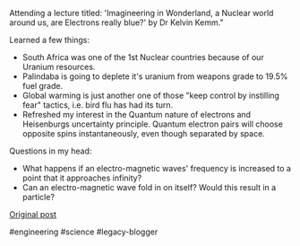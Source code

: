 <!--
date: '2007-06-07'
published: true
slug: 2007-06-imagineering-in-wonderland
time_to_read: 5
title: Imagineering in Wonderland
-->

Attending a lecture titled: 'Imagineering in Wonderland, a Nuclear world around us, are Electrons really blue?' by Dr Kelvin Kemm."  
  
Learned a few things:  

* South Africa was one of the 1st Nuclear countries because of our Uranium resources.
* Palindaba is going to deplete it's uranium from weapons grade to 19.5% fuel grade.
* Global warming is just another one of those "keep control by instilling fear" tactics, i.e. bird flu has had its turn.
* Refreshed my interest in the Quantum nature of electrons and Heisenburgs uncertainty principle. Quantum electron pairs will choose opposite spins instantaneously, even though separated by space.

Questions in my head:  

* What happens if an electro-magnetic waves' frequency is increased to a point that it approaches infinity?
* Can an electro-magnetic wave fold in on itself? Would this result in a particle?

[Original post](https://ysfk.blogspot.com/2007/06/imagineering-in-wonderland.html)

#engineering #science #legacy-blogger 